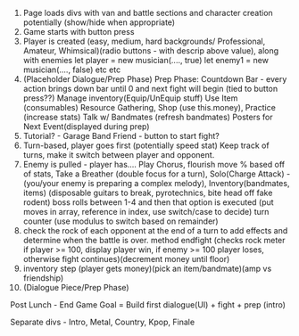 1. Page loads
  divs with van and battle sections and character creation potentially (show/hide when appropriate)
2. Game starts with button press
3. Player is created (easy, medium, hard backgrounds/ Professional, Amateur, Whimsical)(radio buttons - with descrip above value), along with enemies
  let player = new musician(...., true)
  let enemy1 = new musician(...., false)
  etc etc
4. (Placeholder Dialogue/Prep Phase) 
  Prep Phase: Countdown Bar - every action brings down bar until 0 and next fight will begin (tied to button press??)
  Manage inventory(Equip/UnEquip stuff) Use Item (consumables) Resource Gathering, Shop (use this.money), Practice (increase stats) Talk w/ Bandmates (refresh bandmates)
  Posters for Next Event(displayed during prep)
5. Tutorial? - Garage Band Friend - button to start fight?
6. Turn-based, player goes first (potentially speed stat)
  Keep track of turns, make it switch between player and opponent.
7. Enemy is pulled - player has....
  Play Chorus, flourish move % based off of stats, Take a Breather (double focus for a turn),
  Solo(Charge Attack) - (you/your enemy is preparing a complex melody), Inventory(bandmates, items) (disposable guitars to break, pyrotechnics, bite head off fake rodent)
  boss rolls between 1-4 and then that option is executed (put moves in array, reference in index, use switch/case to decide) turn counter (use modulus to switch based on remainder)
8. check the rock of each opponent at the end of a turn to add effects and determine when the battle is over.
method endfight (checks rock meter if player >= 100, display player win, if enemy >= 100 player loses, otherwise fight continues)(decrement money until floor)
9. inventory step (player gets money)(pick an item/bandmate)(amp vs friendship)
10. (Dialogue Piece/Prep Phase)


Post Lunch - 
End Game Goal = Build first dialogue(UI) + fight + prep (intro)

Separate divs - Intro, Metal, Country, Kpop, Finale